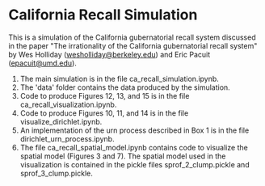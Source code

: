 # California Recall Simulation

This is a simulation of the California gubernatorial recall system discussed in the paper "The irrationality of the California gubernatorial recall system" by Wes Holliday (wesholliday@berkeley.edu) and Eric Pacuit (epacuit@umd.edu).

1. The main simulation is in the file ca_recall_simulation.ipynb.
2. The 'data' folder contains the data produced by the simulation.
3. Code to produce Figures 12, 13, and 15 is in the file ca_recall_visualization.ipynb.
4. Code to produce Figures 10, 11, and 14 is in the file visualize_dirichlet.ipynb.
5. An implementation of the urn process described in Box 1 is in the file dirichlet_urn_process.ipynb.
6. The file ca_recall_spatial_model.ipynb contains code to visualize the spatial model (Figures 3 and 7). The spatial model used in the visualization is contained in the pickle files sprof_2_clump.pickle and sprof_3_clump.pickle.

